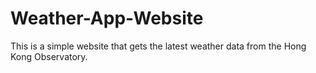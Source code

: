 # Weather-App-Website

This is a simple website that gets the latest weather data from the Hong Kong Observatory. 
